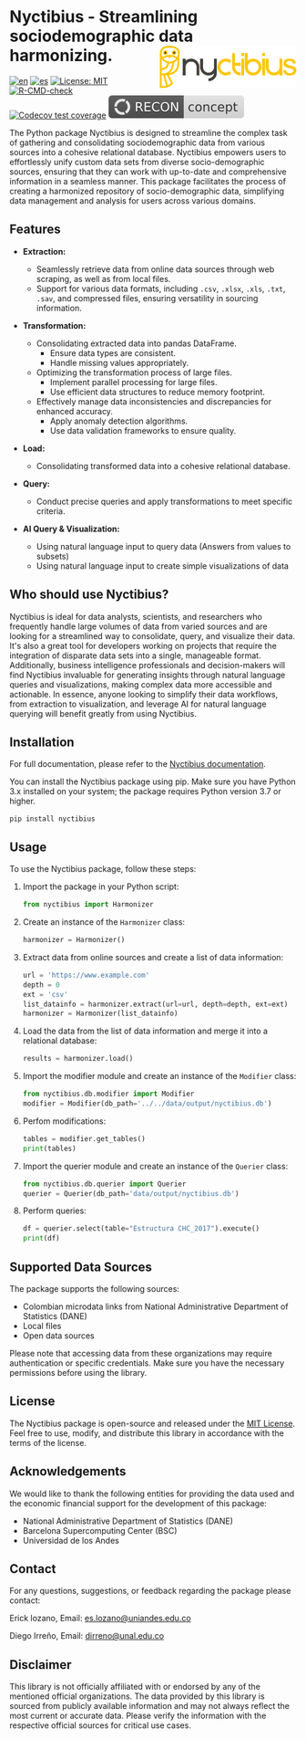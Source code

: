 # Nyctibius - Streamlining sociodemographic data harmonizing. <img src="docs/img/ny_logo.png" align="right" width="240" />

<!-- badges: start -->
[![en](https://img.shields.io/badge/lang-en-red.svg)](https://github.com/biomac-lab/harmonize/blob/main/README.md)
[![es](https://img.shields.io/badge/lang-es-yellow.svg)](https://github.com/biomac-lab/harmonize/blob/main/README.es.md)
[![License:
MIT](https://img.shields.io/badge/License-MIT-yellow.svg)](https://opensource.org/license/mit/)
[![R-CMD-check](https://github.com/r-lib/usethis/actions/workflows/R-CMD-check.yaml/badge.svg)](https://github.com/r-lib/usethis/actions/workflows/R-CMD-check.yaml)
[![Codecov test
coverage](https://codecov.io/gh/%7B%7B%20gh_repo%20%7D%7D/branch/main/graph/badge.svg)](https://app.codecov.io/gh/%7B%7B%20gh_repo%20%7D%7D?branch=main)
[![lifecycle-concept](https://raw.githubusercontent.com/reconverse/reconverse.github.io/master/images/badge-concept.svg)](https://www.reconverse.org/lifecycle.html#concept)
<!-- badges: end -->

The Python package Nyctibius is designed to streamline the complex task of gathering and consolidating sociodemographic data from various sources into a cohesive relational database. Nyctibius empowers users to effortlessly unify custom data sets from diverse socio-demographic sources, ensuring that they can work with up-to-date and comprehensive information in a seamless manner. This package facilitates the process of creating a harmonized repository of socio-demographic data, simplifying data management and analysis for users across various domains.

## Features

- **Extraction:**
  - Seamlessly retrieve data from online data sources through web scraping, as well as from local files.
  - Support for various data formats, including `.csv`, `.xlsx`, `.xls`, `.txt`, `.sav`, and compressed files, ensuring versatility in sourcing information.

- **Transformation:**
  - Consolidating extracted data into pandas DataFrame.
    - Ensure data types are consistent.
    - Handle missing values appropriately.
  - Optimizing the transformation process of large files.
    - Implement parallel processing for large files.
    - Use efficient data structures to reduce memory footprint.
  - Effectively manage data inconsistencies and discrepancies for enhanced accuracy.
    - Apply anomaly detection algorithms.
    - Use data validation frameworks to ensure quality.

- **Load:**
  - Consolidating transformed data into a cohesive relational database.

- **Query:**
  - Conduct precise queries and apply transformations to meet specific criteria.

- **AI Query & Visualization:**
  - Using natural language input to query data (Answers from values to subsets)
  - Using natural language input to create simple visualizations of data

  
## Who should use Nyctibius?

Nyctibius is ideal for data analysts, scientists, and researchers who frequently handle large volumes of data from varied sources and are looking for a streamlined way to consolidate, query, and visualize their data. It's also a great tool for developers working on projects that require the integration of disparate data sets into a single, manageable format. Additionally, business intelligence professionals and decision-makers will find Nyctibius invaluable for generating insights through natural language queries and visualizations, making complex data more accessible and actionable. In essence, anyone looking to simplify their data workflows, from extraction to visualization, and leverage AI for natural language querying will benefit greatly from using Nyctibius.

## Installation

For full documentation, please refer to the [Nyctibius documentation](https://drive.google.com/file/d/1f2im1gzYpxrvfmiPllAvYWC21-ZzYLNg/view?usp=sharing).

You can install the Nyctibius package using pip. Make sure you have Python 3.x installed on your system; the package requires Python version 3.7 or higher.

```shell
pip install nyctibius
```

## Usage

To use the Nyctibius package, follow these steps:

1. Import the package in your Python script:

   ```python
   from nyctibius import Harmonizer
   ```

2. Create an instance of the `Harmonizer` class:

   ```python
   harmonizer = Harmonizer()
   ```

3. Extract data from online sources and create a list of data information:

   ```python
   url = 'https://www.example.com'
   depth = 0
   ext = 'csv'
   list_datainfo = harmonizer.extract(url=url, depth=depth, ext=ext)
   harmonizer = Harmonizer(list_datainfo)
   ```

4. Load the data from the list of data information and merge it into a relational database:

   ```python
   results = harmonizer.load()
   ```

5. Import the modifier module and create an instance of the `Modifier` class:

   ```python
   from nyctibius.db.modifier import Modifier
   modifier = Modifier(db_path='../../data/output/nyctibius.db')
   ```
   
6. Perfom modifications:

   ```python
   tables = modifier.get_tables()
   print(tables)
   ```
   
7. Import the querier module and create an instance of the `Querier` class:

   ```python
   from nyctibius.db.querier import Querier
   querier = Querier(db_path='data/output/nyctibius.db')
   ```

8. Perform queries:

   ```python
   df = querier.select(table="Estructura CHC_2017").execute()
   print(df)
   ```

## Supported Data Sources

The package supports the following sources:

- Colombian microdata links from National Administrative Department of Statistics (DANE)
- Local files
- Open data sources

Please note that accessing data from these organizations may require authentication or specific credentials. Make sure you have the necessary permissions before using the library.


## License

The Nyctibius package is open-source and released under the [MIT License](https://opensource.org/licenses/MIT). Feel free to use, modify, and distribute this library in accordance with the terms of the license.

## Acknowledgements

We would like to thank the following entities for providing the data used and the economic financial support for the development of this package:

- National Administrative Department of Statistics (DANE)
- Barcelona Supercomputing Center (BSC)
- Universidad de los Andes

## Contact

For any questions, suggestions, or feedback regarding the package please contact:

Erick lozano,
Email: es.lozano@uniandes.edu.co

Diego Irreño,
Email: dirreno@unal.edu.co

## Disclaimer

This library is not officially affiliated with or endorsed by any of the mentioned official organizations. The data provided by this library is sourced from publicly available information and may not always reflect the most current or accurate data. Please verify the information with the respective official sources for critical use cases.
